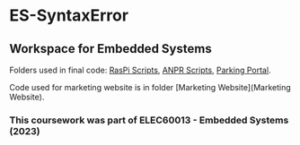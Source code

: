 # ES-SyntaxError
## Workspace for Embedded Systems

Folders used in final code: [RasPi Scripts](RasPi%20Scripts), [ANPR Scripts](ANPR%20Scripts), [Parking Portal](Parking%20Portal).

Code used for marketing website is in folder [Marketing Website](Marketing Website).

### This coursework was part of ELEC60013 - Embedded Systems (2023)
